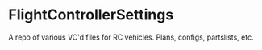 # FlightControllerSettings
A repo of various VC'd files for RC vehicles. Plans, configs, partslists, etc.
